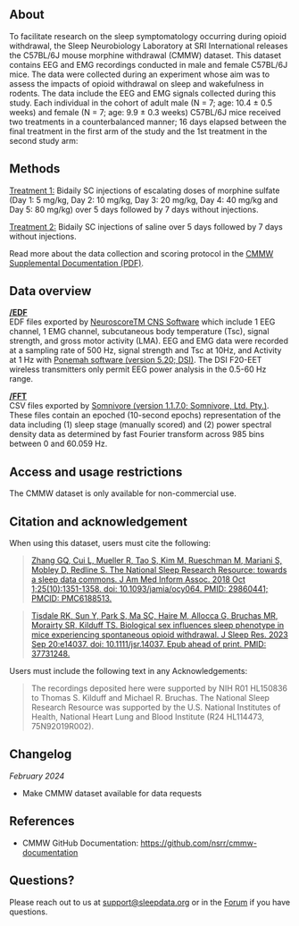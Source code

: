 ## About

To facilitate research on the sleep symptomatology occurring during opioid withdrawal, the Sleep Neurobiology Laboratory at SRI International releases the C57BL/6J mouse morphine withdrawal (CMMW) dataset. This dataset contains EEG and EMG recordings conducted in male and female C57BL/6J mice. The data were collected during an experiment whose aim was to assess the impacts of opioid withdrawal on sleep and wakefulness in rodents. The data include the EEG and EMG signals collected during this study. Each individual in the cohort of adult male (N = 7; age: 10.4 ± 0.5 weeks) and female (N = 7; age: 9.9 ± 0.3 weeks) C57BL/6J mice received two treatments in a counterbalanced manner; 16 days elapsed between the final treatment in the first arm of the study and the 1st treatment in the second study arm:  

## Methods

<u>Treatment 1:</u> Bidaily SC injections of escalating doses of morphine sulfate (Day 1: 5 mg/kg, Day 2: 10 mg/kg, Day 3: 20 mg/kg, Day 4: 40 mg/kg and Day 5: 80 mg/kg) over 5 days followed by 7 days without injections.

<u>Treatment 2:</u> Bidaily SC injections of saline over 5 days followed by 7 days without injections.

Read more about the data collection and scoring protocol in the [CMMW Supplemental Documentation (PDF)](:files_path:/documentation/CMMW_NSRR_Supplemental_Documentation.pdf).

## Data overview

[**/EDF**](:files_path:/EDF) <br> EDF files exported by [NeuroscoreTM CNS Software](https://www.datasci.com/products/software/neuroscore) which include 1 EEG channel, 1 EMG channel, subcutaneous body temperature (Tsc), signal strength, and gross motor activity (LMA). EEG and EMG data were recorded at a sampling rate of 500 Hz, signal strength and Tsc at 10Hz, and Activity at 1 Hz with [Ponemah software (version 5.20; DSI)](https://www.datasci.com/products/software/ponemah). The DSI F20-EET wireless transmitters only permit EEG power analysis in the 0.5-60 Hz range.

[**/FFT**](:files_path:/FFT) <br> CSV files exported by [Somnivore (version 1.1.7.0; Somnivore, Ltd. Pty.)](https://somnivore.ai/products/). These files contain an epoched (10-second epochs) representation of the data including (1) sleep stage (manually scored) and (2) power spectral density data as determined by fast Fourier transform across 985 bins between 0 and 60.059 Hz.

## Access and usage restrictions

The CMMW dataset is only available for non-commercial use.

## Citation and acknowledgement

When using this dataset, users must cite the following:

>[Zhang GQ, Cui L, Mueller R, Tao S, Kim M, Rueschman M, Mariani S, Mobley D, Redline S. The National Sleep Research Resource: towards a sleep data commons. J Am Med Inform Assoc. 2018 Oct 1;25(10):1351-1358. doi: 10.1093/jamia/ocy064. PMID: 29860441; PMCID: PMC6188513.](https://pubmed.ncbi.nlm.nih.gov/29860441/)

>[Tisdale RK, Sun Y, Park S, Ma SC, Haire M, Allocca G, Bruchas MR, Morairty SR, Kilduff TS. Biological sex influences sleep phenotype in mice experiencing spontaneous opioid withdrawal. J Sleep Res. 2023 Sep 20:e14037. doi: 10.1111/jsr.14037. Epub ahead of print. PMID: 37731248.](https://pubmed.ncbi.nlm.nih.gov/37731248/)

Users must include the following text in any Acknowledgements:

> The recordings deposited here were supported by NIH R01 HL150836 to Thomas S. Kilduff and Michael R. Bruchas. The National Sleep Research Resource was supported by the U.S. National Institutes of Health, National Heart Lung and Blood Institute (R24 HL114473, 75N92019R002).

## Changelog

*February 2024*

- Make CMMW dataset available for data requests

## References

- CMMW GitHub Documentation: https://github.com/nsrr/cmmw-documentation

## Questions?

Please reach out to us at support@sleepdata.org or in the [Forum](https://sleepdata.org/forum) if you have questions.
